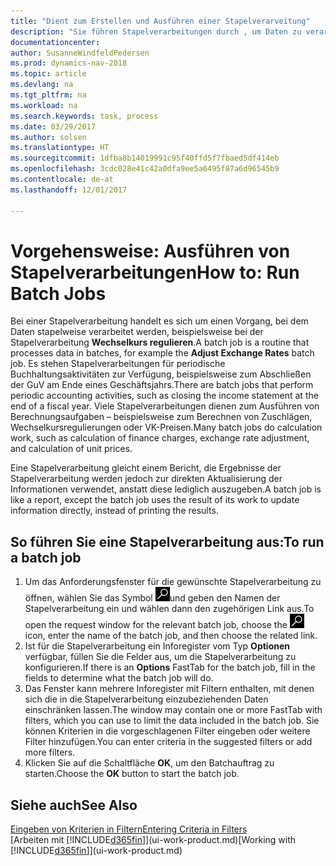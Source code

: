 ```yaml
---
title: "Dient zum Erstellen und Ausführen einer Stapelverarveitung"
description: "Sie führen Stapelverarbeitungen durch , um Daten zu verarbeiten und Informationen zu aktualisieren, um periodische Buchhaltungsaktivitäten oder Berechnungen durchzuführen."
documentationcenter: 
author: SusanneWindfeldPedersen
ms.prod: dynamics-nav-2018
ms.topic: article
ms.devlang: na
ms.tgt_pltfrm: na
ms.workload: na
ms.search.keywords: task, process
ms.date: 03/29/2017
ms.author: solsen
ms.translationtype: HT
ms.sourcegitcommit: 1dfba8b14019991c95f40ffd5f7fbaed5df414eb
ms.openlocfilehash: 3cdc028e41c42a0dfa9ee5a6495f87a6d96545b9
ms.contentlocale: de-at
ms.lasthandoff: 12/01/2017

---
```

# <a name="how-to-run-batch-jobs"></a><span data-ttu-id="37720-103">Vorgehensweise: Ausführen von Stapelverarbeitungen</span><span class="sxs-lookup"><span data-stu-id="37720-103">How to: Run Batch Jobs</span></span>
<span data-ttu-id="37720-104">Bei einer Stapelverarbeitung handelt es sich um einen Vorgang, bei dem Daten stapelweise verarbeitet werden, beispielsweise bei der Stapelverarbeitung **Wechselkurs regulieren**.</span><span class="sxs-lookup"><span data-stu-id="37720-104">A batch job is a routine that processes data in batches, for example the **Adjust Exchange Rates** batch job.</span></span> <span data-ttu-id="37720-105">Es stehen Stapelverarbeitungen für periodische Buchhaltungsaktivitäten zur Verfügung, beispielsweise zum Abschließen der GuV am Ende eines Geschäftsjahrs.</span><span class="sxs-lookup"><span data-stu-id="37720-105">There are batch jobs that perform periodic accounting activities, such as closing the income statement at the end of a fiscal year.</span></span> <span data-ttu-id="37720-106">Viele Stapelverarbeitungen dienen zum Ausführen von Berechnungsaufgaben – beispielsweise zum Berechnen von Zuschlägen, Wechselkursregulierungen oder VK-Preisen.</span><span class="sxs-lookup"><span data-stu-id="37720-106">Many batch jobs do calculation work, such as calculation of finance charges, exchange rate adjustment, and calculation of unit prices.</span></span>

<span data-ttu-id="37720-107">Eine Stapelverarbeitung gleicht einem Bericht, die Ergebnisse der Stapelverarbeitung werden jedoch zur direkten Aktualisierung der Informationen verwendet, anstatt diese lediglich auszugeben.</span><span class="sxs-lookup"><span data-stu-id="37720-107">A batch job is like a report, except the batch job uses the result of its work to update information directly, instead of printing the results.</span></span>

## <a name="to-run-a-batch-job"></a><span data-ttu-id="37720-108">So führen Sie eine Stapelverarbeitung aus:</span><span class="sxs-lookup"><span data-stu-id="37720-108">To run a batch job</span></span>
1. <span data-ttu-id="37720-109">Um das Anforderungsfenster für die gewünschte Stapelverarbeitung zu öffnen, wählen Sie das Symbol ![Suche für Seite oder Bericht](media/ui-search/search_small.png "Nach Seite oder Bericht suchen ")und geben den Namen der Stapelverarbeitung ein und wählen dann den zugehörigen Link aus.</span><span class="sxs-lookup"><span data-stu-id="37720-109">To open the request window for the relevant batch job, choose the ![Search for Page or Report](media/ui-search/search_small.png "Search for Page or Report icon") icon, enter the name of the batch job, and then choose the related link.</span></span>
2. <span data-ttu-id="37720-110">Ist für die Stapelverarbeitung ein Inforegister vom Typ **Optionen** verfügbar, füllen Sie die Felder aus, um die Stapelverarbeitung zu konfigurieren.</span><span class="sxs-lookup"><span data-stu-id="37720-110">If there is an **Options** FastTab for the batch job, fill in the fields to determine what the batch job will do.</span></span>
3. <span data-ttu-id="37720-111">Das Fenster kann mehrere Inforegister mit Filtern enthalten, mit denen sich die in die Stapelverarbeitung einzubeziehenden Daten einschränken lassen.</span><span class="sxs-lookup"><span data-stu-id="37720-111">The window may contain one or more FastTab with filters, which you can use to limit the data included in the batch job.</span></span> <span data-ttu-id="37720-112">Sie können Kriterien in die vorgeschlagenen Filter eingeben oder weitere Filter hinzufügen.</span><span class="sxs-lookup"><span data-stu-id="37720-112">You can enter criteria in the suggested filters or add more filters.</span></span>
4. <span data-ttu-id="37720-113">Klicken Sie auf die Schaltfläche **OK**, um den Batchauftrag zu starten.</span><span class="sxs-lookup"><span data-stu-id="37720-113">Choose the **OK** button to start the batch job.</span></span>

## <a name="see-also"></a><span data-ttu-id="37720-114">Siehe auch</span><span class="sxs-lookup"><span data-stu-id="37720-114">See Also</span></span>
[<span data-ttu-id="37720-115">Eingeben von Kriterien in Filtern</span><span class="sxs-lookup"><span data-stu-id="37720-115">Entering Criteria in Filters</span></span>](ui-enter-criteria-filters.md)  
<span data-ttu-id="37720-116">[Arbeiten mit [!INCLUDE[d365fin](includes/d365fin_md.md)]](ui-work-product.md)</span><span class="sxs-lookup"><span data-stu-id="37720-116">[Working with [!INCLUDE[d365fin](includes/d365fin_md.md)]](ui-work-product.md)</span></span>

